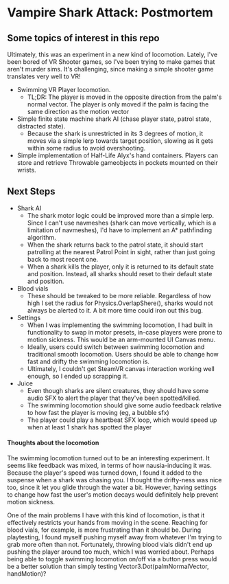 # Vampire Shark Attack: Postmortem

## Some topics of interest in this repo

Ultimately, this was an experiment in a new kind of locomotion. Lately, I've been bored of VR Shooter games, so I've been trying to make games that aren't murder sims.
It's challenging, since making a simple shooter game translates very well to VR!

  * Swimming VR Player locomotion. 
    * TL;DR: The player is moved in the opposite direction from the palm's normal vector. The player is only moved if the palm is facing the same direction as the motion vector
  * Simple finite state machine shark AI (chase player state, patrol state, distracted state).
    * Because the shark is unrestricted in its 3 degrees of motion, it moves via a simple lerp towards target position, slowing as it gets within some radius to avoid overshooting.
  * Simple implementation of Half-Life Alyx's hand containers. Players can store and retrieve Throwable gameobjects in pockets mounted on their wrists.
  
## Next Steps

  * Shark AI
    * The shark motor logic could be improved more than a simple lerp. Since I can't use navmeshes (shark can move vertically, which is a limitation of navmeshes), I'd have to implement an A* pathfinding algorithm.
    * When the shark returns back to the patrol state, it should start patrolling at the nearest Patrol Point in sight, rather than just going back to most recent one.
    * When a shark kills the player, only it is returned to its default state and position. Instead, all sharks should reset to their default state and position.
  * Blood vials
    * These should be tweaked to be more reliable. Regardless of how high I set the radius for Physics.OverlapShere(), sharks would not always be alerted to it. A bit more time could iron out this bug.
  * Settings
    * When I was implementing the swimming locomotion, I had built in functionality to swap in motor presets, in-case players were prone to motion sickness. This would be an arm-mounted UI Canvas menu.
    * Ideally, users could switch between swimming locomotion and traditional smooth locomotion. Users should be able to change how fast and drifty the swimming locomotion is.
    * Ultimately, I couldn't get SteamVR canvas interaction working well enough, so I ended up scrapping it.
  * Juice
    * Even though sharks are silent creatures, they should have some audio SFX to alert the player that they've been spotted/killed.
    * The swimming locomotion should give some audio feedback relative to how fast the player is moving (eg, a bubble sfx)
    * The player could play a heartbeat SFX loop, which would speed up when at least 1 shark has spotted the player

#### Thoughts about the locomotion

The swimming locomotion turned out to be an interesting experiment. It seems like feedback was mixed, in terms of how nausia-inducing it was. 
Because the player's speed was turned down, I found it added to the suspense when a shark was chasing you. I thought the drifty-ness was nice too, since it let you glide through the water a bit.
However, having settings to change how fast the user's motion decays would definitely help prevent motion sickness.

One of the main problems I have with this kind of locomotion, is that it effectively restricts your hands from moving in the scene. Reaching for blood vials, for example, is more frustrating than it should be.
During playtesting, I found myself pushing myself away from whatever I'm trying to grab more often than not. Fortunately, throwing blood vials didn't end up pushing the player around too much, which I was worried about.
Perhaps being able to toggle swimming locomotion on/off via a button press would be a better solution than simply testing Vector3.Dot(palmNormalVector, handMotion)?
